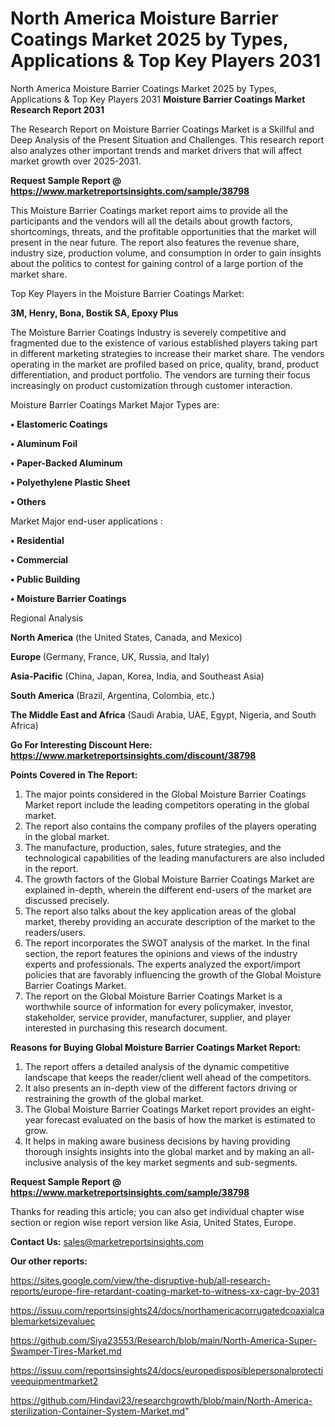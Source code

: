 # North America Moisture Barrier Coatings Market 2025 by Types, Applications & Top Key Players 2031
North America Moisture Barrier Coatings Market 2025 by Types, Applications & Top Key Players 2031
<strong>Moisture Barrier Coatings Market Research Report 2031</strong>

The Research Report on Moisture Barrier Coatings Market is a Skillful and Deep Analysis of the Present Situation and Challenges. This research report also analyzes other important trends and market drivers that will affect market growth over 2025-2031.

<strong>Request Sample Report @ <a href=https://www.marketreportsinsights.com/sample/38798>https://www.marketreportsinsights.com/sample/38798</a></strong>

This Moisture Barrier Coatings market report aims to provide all the participants and the vendors will all the details about growth factors, shortcomings, threats, and the profitable opportunities that the market will present in the near future. The report also features the revenue share, industry size, production volume, and consumption in order to gain insights about the politics to contest for gaining control of a large portion of the market share.

Top Key Players in the Moisture Barrier Coatings Market:

<strong>3M, Henry, Bona, Bostik SA, Epoxy Plus</strong>

The Moisture Barrier Coatings Industry is severely competitive and fragmented due to the existence of various established players taking part in different marketing strategies to increase their market share. The vendors operating in the market are profiled based on price, quality, brand, product differentiation, and product portfolio. The vendors are turning their focus increasingly on product customization through customer interaction.

Moisture Barrier Coatings Market Major Types are:

<strong>•  Elastomeric Coatings

•  Aluminum Foil

•  Paper-Backed Aluminum

•  Polyethylene Plastic Sheet

•  Others</strong>

Market Major end-user applications :

<strong>•  Residential

•  Commercial

•  Public Building

•  Moisture Barrier Coatings</strong>

Regional Analysis

</u><strong><b>North America</b></strong> (the United States, Canada, and Mexico)

<strong><b>Europe </b></strong>(Germany, France, UK, Russia, and Italy)

<strong><b>Asia-Pacific</b></strong> (China, Japan, Korea, India, and Southeast Asia)

<strong><b>South America</b></strong> (Brazil, Argentina, Colombia, etc.)

<strong><b>The Middle East and Africa</b></strong> (Saudi Arabia, UAE, Egypt, Nigeria, and South Africa)

<strong>Go For Interesting Discount Here: <a href=https://www.marketreportsinsights.com/discount/38798>https://www.marketreportsinsights.com/discount/38798</a></strong>

<strong>Points Covered in The Report:</strong>
<ol>
  <li>The major points considered in the Global Moisture Barrier Coatings Market report include the leading competitors operating in the global market.</li>
  <li>The report also contains the company profiles of the players operating in the global market.</li>
  <li>The manufacture, production, sales, future strategies, and the technological capabilities of the leading manufacturers are also included in the report.</li>
  <li>The growth factors of the Global Moisture Barrier Coatings Market are explained in-depth, wherein the different end-users of the market are discussed precisely.</li>
  <li>The report also talks about the key application areas of the global market, thereby providing an accurate description of the market to the readers/users.</li>
  <li>The report incorporates the SWOT analysis of the market. In the final section, the report features the opinions and views of the industry experts and professionals. The experts analyzed the export/import policies that are favorably influencing the growth of the Global Moisture Barrier Coatings Market.</li>
  <li>The report on the Global Moisture Barrier Coatings Market is a worthwhile source of information for every policymaker, investor, stakeholder, service provider, manufacturer, supplier, and player interested in purchasing this research document.</li>
</ol>
<strong>Reasons for Buying Global Moisture Barrier Coatings Market Report:</strong>

<ol>
  <li>The report offers a detailed analysis of the dynamic competitive landscape that keeps the reader/client well ahead of the competitors.</li>
  <li>It also presents an in-depth view of the different factors driving or restraining the growth of the global market.</li>
  <li>The Global Moisture Barrier Coatings Market report provides an eight-year forecast evaluated on the basis of how the market is estimated to grow.</li>
  <li>It helps in making aware business decisions by having providing thorough insights insights into the global market and by making an all-inclusive analysis of the key market segments and sub-segments.</li>
</ol>
<strong>Request Sample Report @ <a href=https://www.marketreportsinsights.com/sample/38798>https://www.marketreportsinsights.com/sample/38798</a></strong>


Thanks for reading this article; you can also get individual chapter wise section or region wise report version like Asia, United States, Europe.

<strong>Contact Us:</strong>
sales@marketreportsinsights.com

<strong>Our other reports:</strong>

<a href=https://sites.google.com/view/the-disruptive-hub/all-research-reports/europe-fire-retardant-coating-market-to-witness-xx-cagr-by-2031>https://sites.google.com/view/the-disruptive-hub/all-research-reports/europe-fire-retardant-coating-market-to-witness-xx-cagr-by-2031</a>

<a href=https://issuu.com/reportsinsights24/docs/northamericacorrugatedcoaxialcablemarketsizevaluec>https://issuu.com/reportsinsights24/docs/northamericacorrugatedcoaxialcablemarketsizevaluec</a>

<a href=https://github.com/Siya23553/Research/blob/main/North-America-Super-Swamper-Tires-Market.md>https://github.com/Siya23553/Research/blob/main/North-America-Super-Swamper-Tires-Market.md</a>

<a href=https://issuu.com/reportsinsights24/docs/europedisposiblepersonalprotectiveequipmentmarket2>https://issuu.com/reportsinsights24/docs/europedisposiblepersonalprotectiveequipmentmarket2</a>

<a href=https://github.com/Hindavi23/researchgrowth/blob/main/North-America-sterilization-Container-System-Market.md>https://github.com/Hindavi23/researchgrowth/blob/main/North-America-sterilization-Container-System-Market.md</a>"
